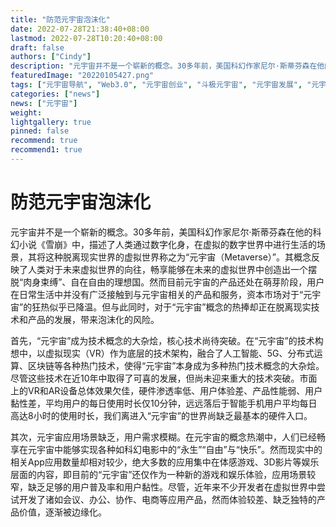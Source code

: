 ```yaml
---
title: "防范元宇宙泡沫化"
date: 2022-07-28T21:38:40+08:00
lastmod: 2022-07-28T10:20:40+08:00
draft: false
authors: ["Cindy"]
description: "元宇宙并不是一个崭新的概念。30多年前，美国科幻作家尼尔·斯蒂芬森在他的科幻小说《雪崩》中，描述了人类通过数字化身，在虚拟的数字世界中进行生活的场景，其将这种脱离现实世界的虚拟世界称之为“元宇宙（Metaverse）”。"
featuredImage: "20220105427.png"
tags: ["元宇宙导航", "Web3.0", "元宇宙创业", "斗极元宇宙", "元宇宙发展", "元宇宙项目"]
categories: ["news"]
news: ["元宇宙"]
weight: 
lightgallery: true
pinned: false
recommend: true
recommend1: true
---
```


# 防范元宇宙泡沫化

元宇宙并不是一个崭新的概念。30多年前，美国科幻作家尼尔·斯蒂芬森在他的科幻小说《雪崩》中，描述了人类通过数字化身，在虚拟的数字世界中进行生活的场景，其将这种脱离现实世界的虚拟世界称之为“元宇宙（Metaverse）”。其概念反映了人类对于未来虚拟世界的向往，畅享能够在未来的虚拟世界中创造出一个摆脱“肉身束缚”、自在自由的理想国。然而目前元宇宙的产品还处在萌芽阶段，用户在日常生活中并没有广泛接触到与元宇宙相关的产品和服务，资本市场对于“元宇宙”的狂热似乎已降温。但与此同时，对于“元宇宙”概念的热捧却正在脱离现实技术和产品的发展，带来泡沫化的风险。

首先，“元宇宙”成为技术概念的大杂烩，核心技术尚待突破。在“元宇宙”的技术构想中，以虚拟现实（VR）作为底层的技术架构，融合了人工智能、5G、分布式运算、区块链等各种热门技术，使得“元宇宙”本身成为多种热门技术概念的大杂烩。尽管这些技术在近10年中取得了可喜的发展，但尚未迎来重大的技术突破。市面上的VR和AR设备总体效果欠佳，硬件渗透率低、用户体验差、产品性能弱、用户黏性差，平均用户的每日使用时长仅10分钟，远远落后于智能手机用户平均每日高达8小时的使用时长，我们离进入“元宇宙”的世界尚缺乏最基本的硬件入口。

其次，元宇宙应用场景缺乏，用户需求模糊。在元宇宙的概念热潮中，人们已经畅享在元宇宙中能够实现各种如科幻电影中的“永生”“自由”与“快乐”。然而现实中的相关App应用数量却相对较少，绝大多数的应用集中在体感游戏、3D影片等娱乐层面的内容，即目前的“元宇宙”还仅作为一种新的游戏和娱乐体验，应用场景较窄，缺乏足够的用户普及率和用户黏性。尽管，近年来不少开发者在虚拟世界中尝试开发了诸如会议、办公、协作、电商等应用产品，然而体验较差、缺乏独特的产品价值，逐渐被边缘化。